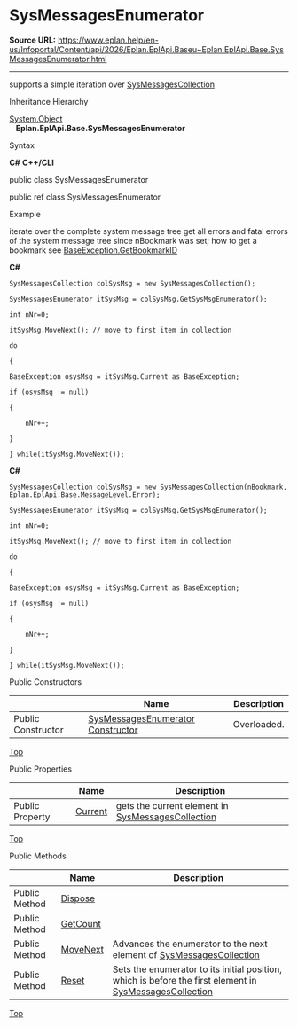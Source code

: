# SysMessagesEnumerator

**Source URL:** https://www.eplan.help/en-us/Infoportal/Content/api/2026/Eplan.EplApi.Baseu~Eplan.EplApi.Base.SysMessagesEnumerator.html

---

supports a simple iteration over [SysMessagesCollection](Eplan.EplApi.Baseu~Eplan.EplApi.Base.SysMessagesCollection.html)

Inheritance Hierarchy

[System.Object](#)  
   **Eplan.EplApi.Base.SysMessagesEnumerator**

Syntax

**C#**
**C++/CLI**


public class SysMessagesEnumerator

public ref class SysMessagesEnumerator


Example

iterate over the complete system message tree get all errors and fatal errors of the system message tree since nBookmark was set; how to get a bookmark see [BaseException.GetBookmarkID](Eplan.EplApi.Baseu~Eplan.EplApi.Base.BaseException~GetBookmarkID.html)

**C#**

```
SysMessagesCollection colSysMsg = new SysMessagesCollection();

SysMessagesEnumerator itSysMsg = colSysMsg.GetSysMsgEnumerator();

int nNr=0;

itSysMsg.MoveNext(); // move to first item in collection

do 

{

BaseException osysMsg = itSysMsg.Current as BaseException;

if (osysMsg != null)

{

	nNr++;

}					

} while(itSysMsg.MoveNext());
```

**C#**

```
SysMessagesCollection colSysMsg = new SysMessagesCollection(nBookmark, Eplan.EplApi.Base.MessageLevel.Error);

SysMessagesEnumerator itSysMsg = colSysMsg.GetSysMsgEnumerator();

int nNr=0;

itSysMsg.MoveNext(); // move to first item in collection

do 

{

BaseException osysMsg = itSysMsg.Current as BaseException;

if (osysMsg != null)

{

	nNr++;

}					

} while(itSysMsg.MoveNext());
```

Public Constructors

|  | Name | Description |
| --- | --- | --- |
| Public Constructor | [SysMessagesEnumerator Constructor](Eplan.EplApi.Baseu~Eplan.EplApi.Base.SysMessagesEnumerator~_ctor.html) | Overloaded. |

[Top](#top)

Public Properties

|  | Name | Description |
| --- | --- | --- |
| Public Property | [Current](Eplan.EplApi.Baseu~Eplan.EplApi.Base.SysMessagesEnumerator~Current.html) | gets the current element in [SysMessagesCollection](Eplan.EplApi.Baseu~Eplan.EplApi.Base.SysMessagesCollection.html) |

[Top](#top)

Public Methods

|  | Name | Description |
| --- | --- | --- |
| Public Method | [Dispose](Eplan.EplApi.Baseu~Eplan.EplApi.Base.SysMessagesEnumerator~Dispose().html) |  |
| Public Method | [GetCount](Eplan.EplApi.Baseu~Eplan.EplApi.Base.SysMessagesEnumerator~GetCount.html) |  |
| Public Method | [MoveNext](Eplan.EplApi.Baseu~Eplan.EplApi.Base.SysMessagesEnumerator~MoveNext.html) | Advances the enumerator to the next element of [SysMessagesCollection](Eplan.EplApi.Baseu~Eplan.EplApi.Base.SysMessagesCollection.html) |
| Public Method | [Reset](Eplan.EplApi.Baseu~Eplan.EplApi.Base.SysMessagesEnumerator~Reset.html) | Sets the enumerator to its initial position, which is before the first element in [SysMessagesCollection](Eplan.EplApi.Baseu~Eplan.EplApi.Base.SysMessagesCollection.html) |

[Top](#top)

